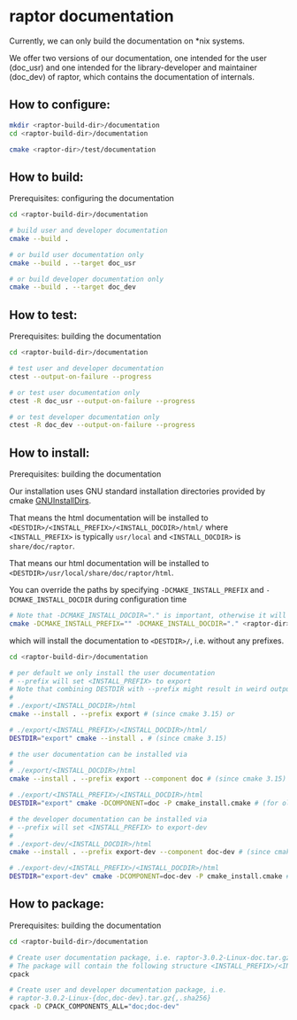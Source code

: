 <!--
SPDX-FileCopyrightText: 2006-2024 Knut Reinert & Freie Universität Berlin
SPDX-FileCopyrightText: 2016-2024 Knut Reinert & MPI für molekulare Genetik
SPDX-License-Identifier: BSD-3-Clause
-->

# raptor documentation

Currently, we can only build the documentation on *nix systems.

We offer two versions of our documentation, one intended for the user (doc_usr) and one intended for the
library-developer and maintainer (doc_dev) of raptor, which contains the documentation of internals.

## How to configure:

```bash
mkdir <raptor-build-dir>/documentation
cd <raptor-build-dir>/documentation

cmake <raptor-dir>/test/documentation
```

## How to build:

Prerequisites: configuring the documentation

```bash
cd <raptor-build-dir>/documentation

# build user and developer documentation
cmake --build .

# or build user documentation only
cmake --build . --target doc_usr

# or build developer documentation only
cmake --build . --target doc_dev
```

## How to test:

Prerequisites: building the documentation

```bash
cd <raptor-build-dir>/documentation

# test user and developer documentation
ctest --output-on-failure --progress

# or test user documentation only
ctest -R doc_usr --output-on-failure --progress

# or test developer documentation only
ctest -R doc_dev --output-on-failure --progress
```

## How to install:

Prerequisites: building the documentation

Our installation uses GNU standard installation directories provided by cmake
[GNUInstallDirs](https://cmake.org/cmake/help/v3.19/module/GNUInstallDirs.html#module:GNUInstallDirs).

That means the html documentation will be installed to `<DESTDIR>/<INSTALL_PREFIX>/<INSTALL_DOCDIR>/html/` where
`<INSTALL_PREFIX>` is typically `usr/local` and `<INSTALL_DOCDIR>` is `share/doc/raptor`.

That means our html documentation will be installed to `<DESTDIR>/usr/local/share/doc/raptor/html`.

You can override the paths by specifying `-DCMAKE_INSTALL_PREFIX` and `-DCMAKE_INSTALL_DOCDIR` during configuration time

```bash
# Note that -DCMAKE_INSTALL_DOCDIR="." is important, otherwise it will install it to `share/doc/raptor`
cmake -DCMAKE_INSTALL_PREFIX="" -DCMAKE_INSTALL_DOCDIR="." <raptor-dir>/test/documentation
```

which will install the documentation to `<DESTDIR>/`, i.e. without any prefixes.

```bash
cd <raptor-build-dir>/documentation

# per default we only install the user documentation
# --prefix will set <INSTALL_PREFIX> to export
# Note that combining DESTDIR with --prefix might result in weird output
#
# ./export/<INSTALL_DOCDIR>/html
cmake --install . --prefix export # (since cmake 3.15) or

# ./export/<INSTALL_PREFIX>/<INSTALL_DOCDIR>/html/
DESTDIR="export" cmake --install . # (since cmake 3.15)

# the user documentation can be installed via
#
# ./export/<INSTALL_DOCDIR>/html
cmake --install . --prefix export --component doc # (since cmake 3.15) or

# ./export/<INSTALL_PREFIX>/<INSTALL_DOCDIR>/html
DESTDIR="export" cmake -DCOMPONENT=doc -P cmake_install.cmake # (for older cmake versions)

# the developer documentation can be installed via
# --prefix will set <INSTALL_PREFIX> to export-dev
#
# ./export-dev/<INSTALL_DOCDIR>/html
cmake --install . --prefix export-dev --component doc-dev # (since cmake 3.15) or

# ./export-dev/<INSTALL_PREFIX>/<INSTALL_DOCDIR>/html
DESTDIR="export-dev" cmake -DCOMPONENT=doc-dev -P cmake_install.cmake # (for older cmake versions)
```

## How to package:

Prerequisites: building the documentation

```bash
cd <raptor-build-dir>/documentation

# Create user documentation package, i.e. raptor-3.0.2-Linux-doc.tar.gz{,.sha256}
# The package will contain the following structure <INSTALL_PREFIX>/<INSTALL_DOCDIR>/html
cpack

# Create user and developer documentation package, i.e.
# raptor-3.0.2-Linux-{doc,doc-dev}.tar.gz{,.sha256}
cpack -D CPACK_COMPONENTS_ALL="doc;doc-dev"
```
